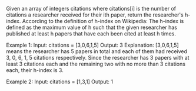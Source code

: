 Given an array of integers citations where citations[i] is the number of citations a researcher received for their ith paper, return the researcher's h-index.
According to the definition of h-index on Wikipedia: 
The h-index is defined as the maximum value of h such that the given researcher has published at least h papers that have each been cited at least h times.

Example 1:
Input: citations = [3,0,6,1,5]
Output: 3
Explanation: [3,0,6,1,5] means the researcher has 5 papers in total and each of them had received 3, 0, 6, 1, 5 citations respectively.
Since the researcher has 3 papers with at least 3 citations each and the remaining two with no more than 3 citations each, their h-index is 3.

Example 2:
Input: citations = [1,3,1]
Output: 1
